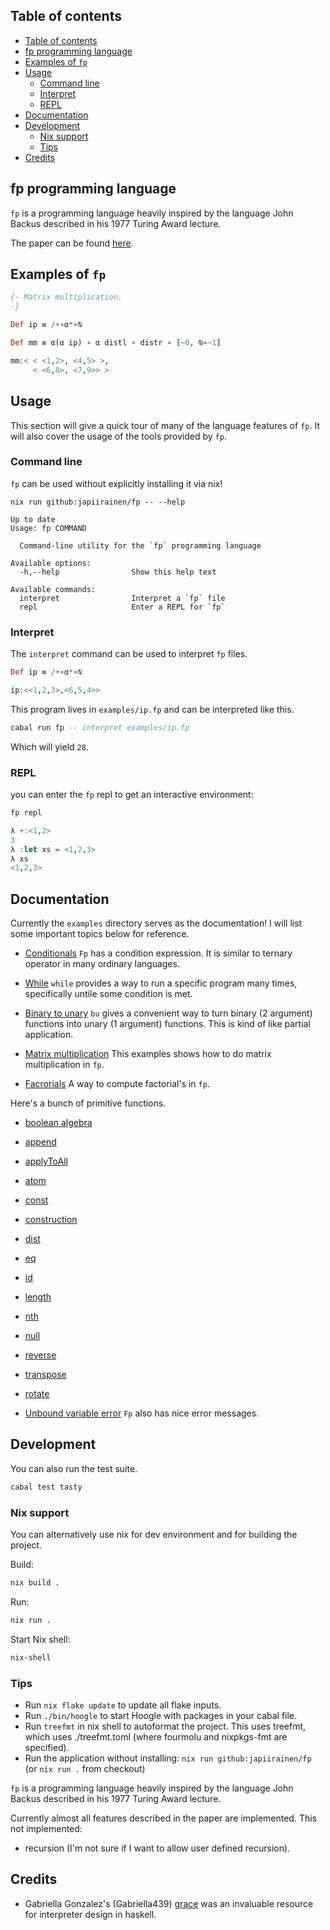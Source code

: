 ## Table of contents

- [Table of contents](#table-of-contents)
- [fp programming language](#fp-programming-language)
- [Examples of `fp`](#examples-of-fp)
- [Usage](#usage)
  - [Command line](#command-line)
  - [Interpret](#interpret)
  - [REPL](#repl)
- [Documentation](#documentation)
- [Development](#development)
  - [Nix support](#nix-support)
  - [Tips](#tips)
- [Credits](#credits)

## fp programming language

`fp` is a programming language heavily inspired by the language John Backus
described in his 1977 Turing Award lecture.

The paper can be found [here](https://dl.acm.org/doi/10.1145/359576.359579).

## Examples of `fp`

```haskell
{- Matrix multiplication.
-}

Def ip ≡ /+∘α*∘⍉

Def mm ≡ α(α ip) ∘ α distl ∘ distr ∘ [~0, ⍉∘~1]

mm:< < <1,2>, <4,5> >,
     < <6,8>, <7,9>> >
```

## Usage

This section will give a quick tour of many of the language features of `fp`. It
will also cover the usage of the tools provided by `fp`.

### Command line

`fp` can be used without explicitly installing it via nix!

```
nix run github:japiirainen/fp -- --help
                 
Up to date
Usage: fp COMMAND

  Command-line utility for the `fp` programming language

Available options:
  -h,--help                Show this help text

Available commands:
  interpret                Interpret a `fp` file
  repl                     Enter a REPL for `fp`
```

### Interpret

The `interpret` command can be used to interpret `fp` files.

```haskell
Def ip ≡ /+∘α*∘⍉

ip:<<1,2,3>,<6,5,4>>
```

This program lives in `examples/ip.fp` and can be interpreted like this.

```haskell
cabal run fp -- interpret examples/ip.fp
```

Which will yield `28`.

### REPL

you can enter the `fp` repl to get an interactive environment:

```sh
fp repl
```

```haskell
λ +:<1,2>
3
λ :let xs = <1,2,3>
λ xs
<1,2,3>
```

## Documentation

Currently the `examples` directory serves as the documentation! I will list some
important topics below for reference.

- [Conditionals](./examples/condition.fp)
`Fp` has a condition expression. It is similar to ternary operator in many
ordinary languages.

- [While](./examples/while.fp)
`while` provides a way to run a specific program many times, specifically
untile some condition is met.

- [Binary to unary](./examples/bu.fp)
`bu` gives a convenient way to turn binary (2 argument) functions
into unary (1 argument) functions. This is kind of like partial
application.

- [Matrix multiplication](./examples/mm.fp)
This examples shows how to do matrix multiplication in `fp`.

- [Facrorials](./examples/fact.fp)
A way to compute factorial's in `fp`.

Here's a bunch of primitive functions.

- [boolean algebra](./examples/and-or-not.fp)
- [append](./examples/append.fp)
- [applyToAll](./examples/applyToAll.fp)
- [atom](./examples/atom.fp)
- [const](./examples/const.fp)
- [construction](./examples/construction.fp)
- [dist](./examples/dist.fp)
- [eq](./examples/eq.fp)
- [id](./examples/id.fp)
- [length](./examples/length.fp)
- [nth](./examples/nth.fp)
- [null](./examples/null.fp)
- [reverse](./examples/reverse.fp)
- [transpose](./examples/transpose.fp)
- [rotate](./examples/rotate.fp)

- [Unbound variable error](./examples/fact.fp)
`Fp` also has nice error messages.

## Development

You can also run the test suite.

```sh
cabal test tasty
```

### Nix support

You can alternatively use nix for dev environment and for building the project.

Build:

```sh
nix build .
```

Run:

```sh
nix run .
```

Start Nix shell:

```sh
nix-shell
```

### Tips

- Run `nix flake update` to update all flake inputs.
- Run `./bin/hoogle` to start Hoogle with packages in your cabal file.
- Run `treefmt` in nix shell to autoformat the project. This uses treefmt, which uses ./treefmt.toml (where fourmolu and nixpkgs-fmt are specified).
- Run the application without installing: `nix run github:japiirainen/fp` (or `nix run .` from checkout)

`fp` is a programming language heavily inspired by the language John Backus
described in his 1977 Turing Award lecture.

Currently almost all features described in the paper are implemented. This not implemented:

- recursion (I'm not sure if I want to allow user defined recursion).

## Credits

- Gabriella Gonzalez's (Gabriella439) [grace](https://github.com/Gabriella439/grace) was an invaluable resource for interpreter design in haskell.
